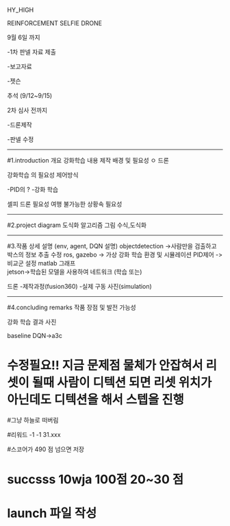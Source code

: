 HY_HIGH

REINFORCEMENT SELFIE DRONE


9월 6일 까지 

-1차 판넬 자료 제출 

-보고자료

-젯슨

추석 (9/12~9/15)

2차 심사 전까지 

-드론제작

-판넬 수정

------------------------------------------------------
#1.introduction 개요
강화학습 내용
제작 배경 및 필요성
ㅇ
드론 

강화학습 의 필요성
제어방식

-PID의 
?
-강화 학습

셀피 드론 필요성
여행 불가능한 상황속 필요성


------------------------------------------------------
#2.project diagram 도식화
알고리즘
그림
수식,도식화

------------------------------------------------------
#3.작품 상세 설명
(env, agent, DQN 설명)
objectdetection ->사람만을 검출하고 박스의 정보 추출 수정
ros, gazebo -> 가상 강화 학습 환경 및 시뮬레이션
PID제어 ->비교군 설정 matlab 그래프  
jetson->학습된 모델을 사용하여 네트워크 (학습 또는) 

드론
-제작과정(fusion360)
-실제 구동 사진(simulation)

------------------------------------------------------
#4.concluding remarks 작품 장점 및 발전 가능성

강화 학습 결과 사진

baseline DQN->a3c 


# 수정필요!! 지금 문제점 물체가 안잡혀서 리셋이 될때 사람이 디텍션 되면 리셋 위치가 아닌데도 디텍션을 해서 스텝을 진행

#그냥 하늘로 떠버림

#리워드 -1 -1 31.xxx

#스코어가 490 점 넘으면 저장
#  succsss 10wja 100점 20~30 점 
# launch 파일 작성


